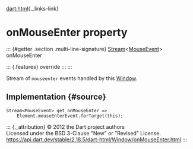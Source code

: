 [dart:html](../../dart-html/dart-html-library){._links-link}

onMouseEnter property
=====================

::: {#getter .section .multi-line-signature}
[Stream](../../dart-async/stream-class)\<[MouseEvent](../mouseevent-class)\>
onMouseEnter

::: {.features}
override
:::
:::

Stream of `mouseenter` events handled by this [Window](../window-class).

Implementation {#source}
--------------

``` {.language-dart data-language="dart"}
Stream<MouseEvent> get onMouseEnter =>
    Element.mouseEnterEvent.forTarget(this);
```

::: {._attribution}
© 2012 the Dart project authors\
Licensed under the BSD 3-Clause \"New\" or \"Revised\" License.\
<https://api.dart.dev/stable/2.18.5/dart-html/Window/onMouseEnter.html>
:::

